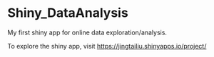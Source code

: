 # Shiny_DataAnalysis
My first shiny app for online data exploration/analysis.

To explore the shiny app, visit https://jingtailiu.shinyapps.io/project/
